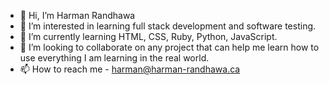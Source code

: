 - 👋 Hi, I’m Harman Randhawa
- 👀 I’m interested in learning full stack development and software testing.
- 🌱 I’m currently learning HTML, CSS, Ruby, Python, JavaScript.
- 💞️ I’m looking to collaborate on any project that can help me learn how to use everything I am learning in the real world.
- 📫 How to reach me - harman@harman-randhawa.ca

<!---
randhawah/randhawah is a ✨ special ✨ repository because its `README.md` (this file) appears on your GitHub profile.
You can click the Preview link to take a look at your changes.
--->
